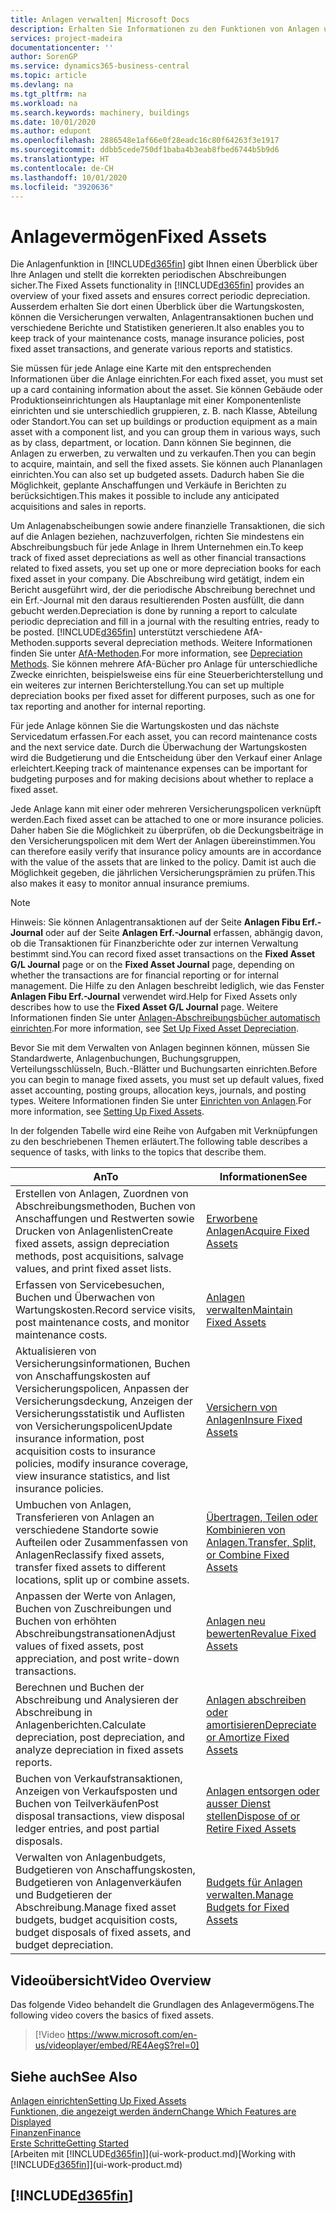 ```yaml
---
title: Anlagen verwalten| Microsoft Docs
description: Erhalten Sie Informationen zu den Funktionen von Anlagen und eine Übersicht , wie mit Anlagen gearbeitet wird.
services: project-madeira
documentationcenter: ''
author: SorenGP
ms.service: dynamics365-business-central
ms.topic: article
ms.devlang: na
ms.tgt_pltfrm: na
ms.workload: na
ms.search.keywords: machinery, buildings
ms.date: 10/01/2020
ms.author: edupont
ms.openlocfilehash: 2886548e1af66e0f28eadc16c80f64263f3e1917
ms.sourcegitcommit: ddbb5cede750df1baba4b3eab8fbed6744b5b9d6
ms.translationtype: HT
ms.contentlocale: de-CH
ms.lasthandoff: 10/01/2020
ms.locfileid: "3920636"
---
```

# <a name="fixed-assets"></a><span data-ttu-id="c8dea-103">Anlagevermögen</span><span class="sxs-lookup"><span data-stu-id="c8dea-103">Fixed Assets</span></span>
<span data-ttu-id="c8dea-104">Die Anlagenfunktion in [!INCLUDE[d365fin](includes/d365fin_md.md)] gibt Ihnen einen Überblick über Ihre Anlagen und stellt die korrekten periodischen Abschreibungen sicher.</span><span class="sxs-lookup"><span data-stu-id="c8dea-104">The Fixed Assets functionality in [!INCLUDE[d365fin](includes/d365fin_md.md)] provides an overview of your fixed assets and ensures correct periodic depreciation.</span></span> <span data-ttu-id="c8dea-105">Ausserdem erhalten Sie dort einen Überblick über die Wartungskosten, können die Versicherungen verwalten, Anlagentransaktionen buchen und verschiedene Berichte und Statistiken generieren.</span><span class="sxs-lookup"><span data-stu-id="c8dea-105">It also enables you to keep track of your maintenance costs, manage insurance policies, post fixed asset transactions, and generate various reports and statistics.</span></span>

<span data-ttu-id="c8dea-106">Sie müssen für jede Anlage eine Karte mit den entsprechenden Informationen über die Anlage einrichten.</span><span class="sxs-lookup"><span data-stu-id="c8dea-106">For each fixed asset, you must set up a card containing information about the asset.</span></span> <span data-ttu-id="c8dea-107">Sie können Gebäude oder Produktionseinrichtungen als Hauptanlage mit einer Komponentenliste einrichten und sie unterschiedlich gruppieren, z. B. nach Klasse, Abteilung oder Standort.</span><span class="sxs-lookup"><span data-stu-id="c8dea-107">You can set up buildings or production equipment as a main asset with a component list, and you can group them in various ways, such as by class, department, or location.</span></span> <span data-ttu-id="c8dea-108">Dann können Sie beginnen, die Anlagen zu erwerben, zu verwalten und zu verkaufen.</span><span class="sxs-lookup"><span data-stu-id="c8dea-108">Then you can begin to acquire, maintain, and sell the fixed assets.</span></span> <span data-ttu-id="c8dea-109">Sie können auch Plananlagen einrichten.</span><span class="sxs-lookup"><span data-stu-id="c8dea-109">You can also set up budgeted assets.</span></span> <span data-ttu-id="c8dea-110">Dadurch haben Sie die Möglichkeit, geplante Anschaffungen und Verkäufe in Berichten zu berücksichtigen.</span><span class="sxs-lookup"><span data-stu-id="c8dea-110">This makes it possible to include any anticipated acquisitions and sales in reports.</span></span>

<span data-ttu-id="c8dea-111">Um Anlagenabscheibungen sowie andere finanzielle Transaktionen, die sich auf die Anlagen beziehen, nachzuverfolgen, richten Sie mindestens ein Abschreibungsbuch für jede Anlage in Ihrem Unternehmen ein.</span><span class="sxs-lookup"><span data-stu-id="c8dea-111">To keep track of fixed asset depreciations as well as other financial transactions related to fixed assets, you set up one or more depreciation books for each fixed asset in your company.</span></span> <span data-ttu-id="c8dea-112">Die Abschreibung wird getätigt, indem ein Bericht ausgeführt wird, der die periodische Abschreibung berechnet und ein Erf.-Journal mit den daraus resultierenden Posten ausfüllt, die dann gebucht werden.</span><span class="sxs-lookup"><span data-stu-id="c8dea-112">Depreciation is done by running a report to calculate periodic depreciation and fill in a journal with the resulting entries, ready to be posted.</span></span> [!INCLUDE[d365fin](includes/d365fin_md.md)] <span data-ttu-id="c8dea-113">unterstützt verschiedene AfA-Methoden.</span><span class="sxs-lookup"><span data-stu-id="c8dea-113">supports several depreciation methods.</span></span> <span data-ttu-id="c8dea-114">Weitere Informationen finden Sie unter [AfA-Methoden](fa-depreciation-methods.md).</span><span class="sxs-lookup"><span data-stu-id="c8dea-114">For more information, see [Depreciation Methods](fa-depreciation-methods.md).</span></span> <span data-ttu-id="c8dea-115">Sie können mehrere AfA-Bücher pro Anlage für unterschiedliche Zwecke einrichten, beispielsweise eins für eine Steuerberichterstellung und ein weiteres zur internen Berichterstellung.</span><span class="sxs-lookup"><span data-stu-id="c8dea-115">You can set up multiple depreciation books per fixed asset for different purposes, such as one for tax reporting and another for internal reporting.</span></span>

<span data-ttu-id="c8dea-116">Für jede Anlage können Sie die Wartungskosten und das nächste Servicedatum erfassen.</span><span class="sxs-lookup"><span data-stu-id="c8dea-116">For each asset, you can record maintenance costs and the next service date.</span></span> <span data-ttu-id="c8dea-117">Durch die Überwachung der Wartungskosten wird die Budgetierung und die Entscheidung über den Verkauf einer Anlage erleichtert.</span><span class="sxs-lookup"><span data-stu-id="c8dea-117">Keeping track of maintenance expenses can be important for budgeting purposes and for making decisions about whether to replace a fixed asset.</span></span>

<span data-ttu-id="c8dea-118">Jede Anlage kann mit einer oder mehreren Versicherungspolicen verknüpft werden.</span><span class="sxs-lookup"><span data-stu-id="c8dea-118">Each fixed asset can be attached to one or more insurance policies.</span></span> <span data-ttu-id="c8dea-119">Daher haben Sie die Möglichkeit zu überprüfen, ob die Deckungsbeiträge in den Versicherungspolicen mit dem Wert der Anlagen übereinstimmen.</span><span class="sxs-lookup"><span data-stu-id="c8dea-119">You can therefore easily verify that insurance policy amounts are in accordance with the value of the assets that are linked to the policy.</span></span> <span data-ttu-id="c8dea-120">Damit ist auch die Möglichkeit gegeben, die jährlichen Versicherungsprämien zu prüfen.</span><span class="sxs-lookup"><span data-stu-id="c8dea-120">This also makes it easy to monitor annual insurance premiums.</span></span>

> [!NOTE]  
>   <span data-ttu-id="c8dea-121">Hinweis: Sie können Anlagentransaktionen auf der Seite **Anlagen Fibu Erf.-Journal** oder auf der Seite **Anlagen Erf.-Journal** erfassen, abhängig davon, ob die Transaktionen für Finanzberichte oder zur internen Verwaltung bestimmt sind.</span><span class="sxs-lookup"><span data-stu-id="c8dea-121">You can record fixed asset transactions on the **Fixed Asset G/L Journal** page or on the **Fixed Asset Journal** page, depending on whether the transactions are for financial reporting or for internal management.</span></span> <span data-ttu-id="c8dea-122">Die Hilfe zu den Anlagen beschreibt lediglich, wie das Fenster **Anlagen Fibu Erf.-Journal** verwendet wird.</span><span class="sxs-lookup"><span data-stu-id="c8dea-122">Help for Fixed Assets only describes how to use the **Fixed Asset G/L Journal** page.</span></span> <span data-ttu-id="c8dea-123">Weitere Informationen finden Sie unter [Anlagen-Abschreibungsbücher automatisch einrichten](fa-how-setup-depreciation.md).</span><span class="sxs-lookup"><span data-stu-id="c8dea-123">For more information, see [Set Up Fixed Asset Depreciation](fa-how-setup-depreciation.md).</span></span>

<span data-ttu-id="c8dea-124">Bevor Sie mit dem Verwalten von Anlagen beginnen können, müssen Sie Standardwerte, Anlagenbuchungen,  Buchungsgruppen, Verteilungsschlüsseln, Buch.-Blätter und Buchungsarten einrichten.</span><span class="sxs-lookup"><span data-stu-id="c8dea-124">Before you can begin to manage fixed assets, you must set up default values, fixed asset accounting, posting groups, allocation keys, journals, and posting types.</span></span> <span data-ttu-id="c8dea-125">Weitere Informationen finden Sie unter [Einrichten von Anlagen](fa-setup.md).</span><span class="sxs-lookup"><span data-stu-id="c8dea-125">For more information, see [Setting Up Fixed Assets](fa-setup.md).</span></span>

<span data-ttu-id="c8dea-126">In der folgenden Tabelle wird eine Reihe von Aufgaben mit Verknüpfungen zu den beschriebenen Themen erläutert.</span><span class="sxs-lookup"><span data-stu-id="c8dea-126">The following table describes a sequence of tasks, with links to the topics that describe them.</span></span>

| <span data-ttu-id="c8dea-127">An</span><span class="sxs-lookup"><span data-stu-id="c8dea-127">To</span></span> | <span data-ttu-id="c8dea-128">Informationen</span><span class="sxs-lookup"><span data-stu-id="c8dea-128">See</span></span> |
| --- | --- |
| <span data-ttu-id="c8dea-129">Erstellen von Anlagen, Zuordnen von Abschreibungsmethoden, Buchen von Anschaffungen und Restwerten sowie Drucken von Anlagenlisten</span><span class="sxs-lookup"><span data-stu-id="c8dea-129">Create fixed assets, assign depreciation methods, post acquisitions, salvage values, and print fixed asset lists.</span></span> |[<span data-ttu-id="c8dea-130">Erworbene Anlagen</span><span class="sxs-lookup"><span data-stu-id="c8dea-130">Acquire Fixed Assets</span></span>](fa-how-acquire.md) |
| <span data-ttu-id="c8dea-131">Erfassen von Servicebesuchen, Buchen und Überwachen von Wartungskosten.</span><span class="sxs-lookup"><span data-stu-id="c8dea-131">Record service visits, post maintenance costs, and monitor maintenance costs.</span></span> |[<span data-ttu-id="c8dea-132">Anlagen verwalten</span><span class="sxs-lookup"><span data-stu-id="c8dea-132">Maintain Fixed Assets</span></span>](fa-how-maintain.md) |
| <span data-ttu-id="c8dea-133">Aktualisieren von Versicherungsinformationen, Buchen von Anschaffungskosten auf Versicherungspolicen, Anpassen der Versicherungsdeckung, Anzeigen der Versicherungsstatistik und Auflisten von Versicherungspolicen</span><span class="sxs-lookup"><span data-stu-id="c8dea-133">Update insurance information, post acquisition costs to insurance policies, modify insurance coverage, view insurance statistics, and list insurance policies.</span></span> |[<span data-ttu-id="c8dea-134">Versichern von Anlagen</span><span class="sxs-lookup"><span data-stu-id="c8dea-134">Insure Fixed Assets</span></span>](fa-how-insure.md) |
| <span data-ttu-id="c8dea-135">Umbuchen von Anlagen, Transferieren von Anlagen an verschiedene Standorte sowie Aufteilen oder Zusammenfassen von Anlagen</span><span class="sxs-lookup"><span data-stu-id="c8dea-135">Reclassify fixed assets, transfer fixed assets to different locations, split up or combine assets.</span></span> |[<span data-ttu-id="c8dea-136">Übertragen, Teilen oder Kombinieren von Anlagen.</span><span class="sxs-lookup"><span data-stu-id="c8dea-136">Transfer, Split, or Combine Fixed Assets</span></span>](fa-how-trans-split-combine.md) |
| <span data-ttu-id="c8dea-137">Anpassen der Werte von Anlagen, Buchen von Zuschreibungen und Buchen von erhöhten Abschreibungstransationen</span><span class="sxs-lookup"><span data-stu-id="c8dea-137">Adjust values of fixed assets, post appreciation, and post write-down transactions.</span></span> |[<span data-ttu-id="c8dea-138">Anlagen neu bewerten</span><span class="sxs-lookup"><span data-stu-id="c8dea-138">Revalue Fixed Assets</span></span>](fa-how-revalue.md) |
| <span data-ttu-id="c8dea-139">Berechnen und Buchen der Abschreibung und Analysieren der Abschreibung in Anlagenberichten.</span><span class="sxs-lookup"><span data-stu-id="c8dea-139">Calculate depreciation, post depreciation, and  analyze depreciation in fixed assets reports.</span></span> |[<span data-ttu-id="c8dea-140">Anlagen abschreiben oder amortisieren</span><span class="sxs-lookup"><span data-stu-id="c8dea-140">Depreciate or Amortize Fixed Assets</span></span>](fa-how-depreciate-amortize.md) |
| <span data-ttu-id="c8dea-141">Buchen von Verkaufstransaktionen, Anzeigen von Verkaufsposten und Buchen von Teilverkäufen</span><span class="sxs-lookup"><span data-stu-id="c8dea-141">Post disposal transactions, view disposal ledger entries, and post partial disposals.</span></span> |[<span data-ttu-id="c8dea-142">Anlagen entsorgen oder ausser Dienst stellen</span><span class="sxs-lookup"><span data-stu-id="c8dea-142">Dispose of or Retire Fixed Assets</span></span>](fa-how-dispose-retire.md) |
| <span data-ttu-id="c8dea-143">Verwalten von Anlagenbudgets, Budgetieren von Anschaffungskosten, Budgetieren von Anlagenverkäufen und Budgetieren der Abschreibung.</span><span class="sxs-lookup"><span data-stu-id="c8dea-143">Manage fixed asset budgets, budget acquisition costs, budget disposals of fixed assets, and budget depreciation.</span></span> |[<span data-ttu-id="c8dea-144">Budgets für Anlagen verwalten.</span><span class="sxs-lookup"><span data-stu-id="c8dea-144">Manage Budgets for Fixed Assets</span></span>](fa-how-manage-budgets.md) |

## <a name="video-overview"></a><span data-ttu-id="c8dea-145">Videoübersicht</span><span class="sxs-lookup"><span data-stu-id="c8dea-145">Video Overview</span></span>
<span data-ttu-id="c8dea-146">Das folgende Video behandelt die Grundlagen des Anlagevermögens.</span><span class="sxs-lookup"><span data-stu-id="c8dea-146">The following video covers the basics of fixed assets.</span></span>

> [!Video https://www.microsoft.com/en-us/videoplayer/embed/RE4AegS?rel=0]

## <a name="see-also"></a><span data-ttu-id="c8dea-147">Siehe auch</span><span class="sxs-lookup"><span data-stu-id="c8dea-147">See Also</span></span>
[<span data-ttu-id="c8dea-148">Anlagen einrichten</span><span class="sxs-lookup"><span data-stu-id="c8dea-148">Setting Up Fixed Assets</span></span>](fa-setup.md)  
[<span data-ttu-id="c8dea-149">Funktionen, die angezeigt werden ändern</span><span class="sxs-lookup"><span data-stu-id="c8dea-149">Change Which Features are Displayed</span></span>](ui-experiences.md)  
[<span data-ttu-id="c8dea-150">Finanzen</span><span class="sxs-lookup"><span data-stu-id="c8dea-150">Finance</span></span>](finance.md)  
[<span data-ttu-id="c8dea-151">Erste Schritte</span><span class="sxs-lookup"><span data-stu-id="c8dea-151">Getting Started</span></span>](product-get-started.md)  
<span data-ttu-id="c8dea-152">[Arbeiten mit [!INCLUDE[d365fin](includes/d365fin_md.md)]](ui-work-product.md)</span><span class="sxs-lookup"><span data-stu-id="c8dea-152">[Working with [!INCLUDE[d365fin](includes/d365fin_md.md)]](ui-work-product.md)</span></span>

## [!INCLUDE[d365fin](includes/free_trial_md.md)]  
 
